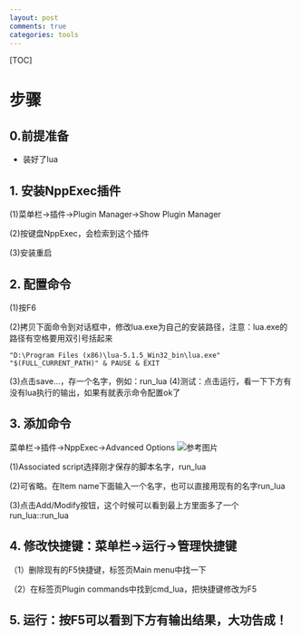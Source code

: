 ```yaml
---
layout: post
comments: true
categories: tools
---
```

[TOC]

# 步骤

## 0.前提准备

* 装好了lua

## 1. 安装NppExec插件

(1)菜单栏->插件->Plugin Manager->Show Plugin Manager

(2)按键盘NppExec，会检索到这个插件

(3)安装重启

## 2. 配置命令

(1)按F6

(2)拷贝下面命令到对话框中，修改lua.exe为自己的安装路径，注意：lua.exe的路径有空格要用双引号括起来


	"D:\Program Files (x86)\lua-5.1.5_Win32_bin\lua.exe" "$(FULL_CURRENT_PATH)" & PAUSE & EXIT

(3)点击save...，存一个名字，例如：run_lua
(4)测试：点击运行，看一下下方有没有lua执行的输出，如果有就表示命令配置ok了

## 3. 添加命令

菜单栏->插件->NppExec->Advanced Options
![参考图片](http://o856moet9.bkt.clouddn.com/lua_config.jpg)

(1)Associated script选择刚才保存的脚本名字，run_lua

(2)可省略。在Item name下面输入一个名字，也可以直接用现有的名字run_lua

(3)点击Add/Modify按钮，这个时候可以看到最上方里面多了一个run_lua::run_lua

## 4. 修改快捷键：菜单栏->运行->管理快捷键

（1）删除现有的F5快捷键，标签页Main menu中找一下

（2）在标签页Plugin commands中找到cmd_lua，把快捷键修改为F5

## 5. 运行：按F5可以看到下方有输出结果，大功告成！